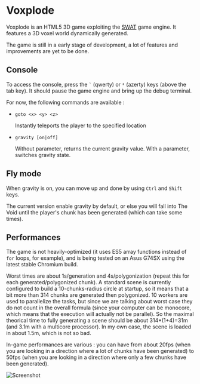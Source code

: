 # Voxplode

Voxplode is an HTML5 3D game exploiting the [SWAT](http://arcanis.github.io/swat/) game engine. It features a 3D voxel world dynamically generated.

The game is still in a early stage of development, a lot of features and improvements are yet to be done.

## Console

To access the console, press the `` ` `` (qwerty) or ` ² ` (azerty) keys (above the tab key). It should pause the game engine and bring up the debug terminal.

For now, the following commands are available :

- `goto <x> <y> <z>`

  Instantly teleports the player to the specified location

- `gravity [on|off]`

  Without parameter, returns the current gravity value. With a parameter, switches gravity state.

## Fly mode

When gravity is on, you can move up and done by using `Ctrl` and `Shift` keys.

The current version enable gravity by default, or else you will fall into The Void until the player's chunk has been generated (which can take some times).

## Performances

The game is not heavily-optimized (it uses ES5 array functions instead of `for` loops, for example), and is being tested on an Asus G74SX using the latest stable Chromium build.

Worst times are about 1s/generation and 4s/polygonization (repeat this for each generated/polygonized chunk). A standard scene is currently configured to build a 10-chunks-radius circle at startup, so it means that a bit more than 314 chunks are generated then polygonized. 10 workers are used to parallelize the tasks, but since we are talking about worst case they do not count in the overall formula (since your computer can be monocore, which means that the execution will actually not be parallel). So the maximal theorical time to fully generating a scene should be about 314*(1+4)=31m (and 3.1m with a multicore processor). In my own case, the scene is loaded in about 1.5m, which is not so bad.

In-game performances are various : you can have from about 20fps (when you are looking in a direction where a lot of chunks have been generated) to 50fps (when you are looking in a direction where only a few chunks have been generated).

![Screenshot](http://www.clipular.com/c?4646012=hKAJ5eo1WhPCVxRYLunuUMxET64&f=.png)
